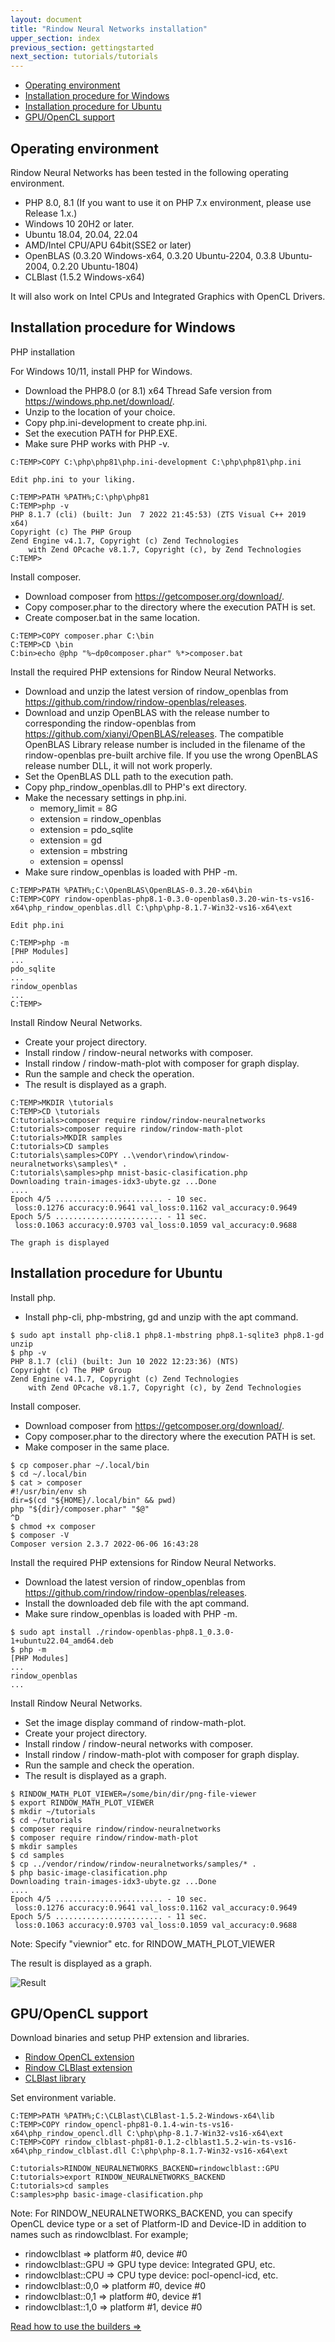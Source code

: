 ```yaml
---
layout: document
title: "Rindow Neural Networks installation"
upper_section: index
previous_section: gettingstarted
next_section: tutorials/tutorials
---
```


- [Operating environment](#operating-environment)
- [Installation procedure for Windows](#installation-procedure-for-windows)
- [Installation procedure for Ubuntu](#installation-procedure-for-ubuntu)
- [GPU/OpenCL support](#gpuopencl-support)

Operating environment
---------------------
Rindow Neural Networks has been tested in the following operating environment.

- PHP 8.0, 8.1 (If you want to use it on PHP 7.x environment, please use Release 1.x.)
- Windows 10 20H2 or later.
- Ubuntu 18.04, 20.04, 22.04
- AMD/Intel CPU/APU 64bit(SSE2 or later)
- OpenBLAS (0.3.20 Windows-x64, 0.3.20 Ubuntu-2204, 0.3.8 Ubuntu-2004, 0.2.20 Ubuntu-1804)
- CLBlast  (1.5.2 Windows-x64)

It will also work on Intel CPUs and Integrated Graphics with OpenCL Drivers.

Installation procedure for Windows
----------------------------------
PHP installation

For Windows 10/11, install PHP for Windows.

+ Download the PHP8.0 (or 8.1) x64 Thread Safe version from https://windows.php.net/download/.
+ Unzip to the location of your choice.
+ Copy php.ini-development to create php.ini.
+ Set the execution PATH for PHP.EXE.
+ Make sure PHP works with PHP -v.

```shell
C:TEMP>COPY C:\php\php81\php.ini-development C:\php\php81\php.ini

Edit php.ini to your liking.

C:TEMP>PATH %PATH%;C:\php\php81
C:TEMP>php -v
PHP 8.1.7 (cli) (built: Jun  7 2022 21:45:53) (ZTS Visual C++ 2019 x64)
Copyright (c) The PHP Group
Zend Engine v4.1.7, Copyright (c) Zend Technologies
    with Zend OPcache v8.1.7, Copyright (c), by Zend Technologies
C:TEMP>
```

Install composer.

+ Download composer from https://getcomposer.org/download/.
+ Copy composer.phar to the directory where the execution PATH is set.
+ Create composer.bat in the same location.

```shell
C:TEMP>COPY composer.phar C:\bin
C:TEMP>CD \bin
C:bin>echo @php "%~dp0composer.phar" %*>composer.bat
```

Install the required PHP extensions for Rindow Neural Networks.

+ Download and unzip the latest version of rindow_openblas from https://github.com/rindow/rindow-openblas/releases.
+ Download and unzip OpenBLAS with the release number to corresponding the rindow-openblas from https://github.com/xianyi/OpenBLAS/releases. The compatible OpenBLAS Library release number is included in the filename of the rindow-openblas pre-built archive file. If you use the wrong OpenBLAS release number DLL, it will not work properly.
+ Set the OpenBLAS DLL path to the execution path.
+ Copy php_rindow_openblas.dll to PHP's ext directory.
+ Make the necessary settings in php.ini.
     - memory_limit = 8G
     - extension = rindow_openblas
     - extension = pdo_sqlite
     - extension = gd
     - extension = mbstring
     - extension = openssl
+ Make sure rindow_openblas is loaded with PHP -m.

```shell
C:TEMP>PATH %PATH%;C:\OpenBLAS\OpenBLAS-0.3.20-x64\bin
C:TEMP>COPY rindow-openblas-php8.1-0.3.0-openblas0.3.20-win-ts-vs16-x64\php_rindow_openblas.dll C:\php\php-8.1.7-Win32-vs16-x64\ext

Edit php.ini

C:TEMP>php -m
[PHP Modules]
...
pdo_sqlite
...
rindow_openblas
...
C:TEMP>
```

Install Rindow Neural Networks.

+ Create your project directory.
+ Install rindow / rindow-neural networks with composer.
+ Install rindow / rindow-math-plot with composer for graph display.
+ Run the sample and check the operation.
+ The result is displayed as a graph.

```shell
C:TEMP>MKDIR \tutorials
C:TEMP>CD \tutorials
C:tutorials>composer require rindow/rindow-neuralnetworks
C:tutorials>composer require rindow/rindow-math-plot
C:tutorials>MKDIR samples
C:tutorials>CD samples
C:tutorials\samples>COPY ..\vendor\rindow\rindow-neuralnetworks\samples\* .
C:tutorials\samples>php mnist-basic-clasification.php
Downloading train-images-idx3-ubyte.gz ...Done
....
Epoch 4/5 ........................ - 10 sec.
 loss:0.1276 accuracy:0.9641 val_loss:0.1162 val_accuracy:0.9649
Epoch 5/5 ........................ - 11 sec.
 loss:0.1063 accuracy:0.9703 val_loss:0.1059 val_accuracy:0.9688

The graph is displayed
```

Installation procedure for Ubuntu
---------------------------------

Install php.

+ Install php-cli, php-mbstring, gd and unzip with the apt command.

```shell
$ sudo apt install php-cli8.1 php8.1-mbstring php8.1-sqlite3 php8.1-gd unzip
$ php -v
PHP 8.1.7 (cli) (built: Jun 10 2022 12:23:36) (NTS)
Copyright (c) The PHP Group
Zend Engine v4.1.7, Copyright (c) Zend Technologies
    with Zend OPcache v8.1.7, Copyright (c), by Zend Technologies
```

Install composer.

+ Download composer from https://getcomposer.org/download/.
+ Copy composer.phar to the directory where the execution PATH is set.
+ Make composer in the same place.

```shell
$ cp composer.phar ~/.local/bin
$ cd ~/.local/bin
$ cat > composer
#!/usr/bin/env sh
dir=$(cd "${HOME}/.local/bin" && pwd)
php "${dir}/composer.phar" "$@"
^D
$ chmod +x composer
$ composer -V
Composer version 2.3.7 2022-06-06 16:43:28
```

Install the required PHP extensions for Rindow Neural Networks.

+ Download the latest version of rindow_openblas from https://github.com/rindow/rindow-openblas/releases.
+ Install the downloaded deb file with the apt command.
+ Make sure rindow_openblas is loaded with PHP -m.

```shell
$ sudo apt install ./rindow-openblas-php8.1_0.3.0-1+ubuntu22.04_amd64.deb
$ php -m
[PHP Modules]
...
rindow_openblas
...
```

Install Rindow Neural Networks.

+ Set the image display command of rindow-math-plot.
+ Create your project directory.
+ Install rindow / rindow-neural networks with composer.
+ Install rindow / rindow-math-plot with composer for graph display.
+ Run the sample and check the operation.
+ The result is displayed as a graph.

```shell
$ RINDOW_MATH_PLOT_VIEWER=/some/bin/dir/png-file-viewer
$ export RINDOW_MATH_PLOT_VIEWER
$ mkdir ~/tutorials
$ cd ~/tutorials
$ composer require rindow/rindow-neuralnetworks
$ composer require rindow/rindow-math-plot
$ mkdir samples
$ cd samples
$ cp ../vendor/rindow/rindow-neuralnetworks/samples/* .
$ php basic-image-clasification.php
Downloading train-images-idx3-ubyte.gz ...Done
....
Epoch 4/5 ........................ - 10 sec.
 loss:0.1276 accuracy:0.9641 val_loss:0.1162 val_accuracy:0.9649
Epoch 5/5 ........................ - 11 sec.
 loss:0.1063 accuracy:0.9703 val_loss:0.1059 val_accuracy:0.9688
```
Note: Specify "viewnior" etc. for RINDOW_MATH_PLOT_VIEWER

The result is displayed as a graph.

![Result](images/gettingstarted-result.png)


GPU/OpenCL support
------------------

Download binaries and setup PHP extension and libraries.

- [Rindow OpenCL extension](https://github.com/rindow/rindow-opencl/releases)
- [Rindow CLBlast extension](https://github.com/rindow/rindow-clblast/releases)
- [CLBlast library](https://github.com/CNugteren/CLBlast/releases)

Set environment variable.

```shell
C:TEMP>PATH %PATH%;C:\CLBlast\CLBlast-1.5.2-Windows-x64\lib
C:TEMP>COPY rindow_opencl-php81-0.1.4-win-ts-vs16-x64\php_rindow_opencl.dll C:\php\php-8.1.7-Win32-vs16-x64\ext
C:TEMP>COPY rindow_clblast-php81-0.1.2-clblast1.5.2-win-ts-vs16-x64\php_rindow_clblast.dll C:\php\php-8.1.7-Win32-vs16-x64\ext

C:tutorials>RINDOW_NEURALNETWORKS_BACKEND=rindowclblast::GPU
C:tutorials>export RINDOW_NEURALNETWORKS_BACKEND
C:tutorials>cd samples
C:samples>php basic-image-clasification.php
```
Note: For RINDOW_NEURALNETWORKS_BACKEND, you can specify OpenCL device type or a set of Platform-ID and Device-ID in addition to names such as rindowclblast.  For example;
- rindowclblast       => platform #0, device #0
- rindowclblast::GPU  => GPU type device: Integrated GPU, etc.
- rindowclblast::CPU  => CPU type device: pocl-opencl-icd, etc.
- rindowclblast::0,0  => platform #0, device #0
- rindowclblast::0,1  => platform #0, device #1
- rindowclblast::1,0  => platform #1, device #0

[Read how to use the builders =>](builders.html)
